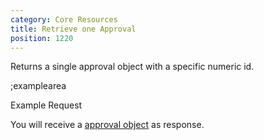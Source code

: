 ```yaml
---
category: Core Resources
title: Retrieve one Approval
position: 1220
---
```


Returns a single approval object with a specific numeric id.

;examplearea

Example Request

<RequestExample url="https://mapi.storyblok.com/v1/spaces/606/approvals/5405" httpMethod="GETOAUTH"></RequestExample>

You will receive a [approval object](#core-resources/approvals/the-approval-object) as response.
